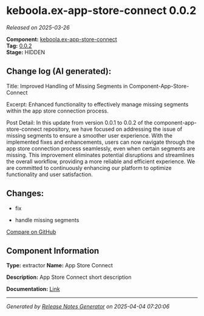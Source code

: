 #  keboola.ex-app-store-connect 0.0.2

_Released on 2025-03-26_

**Component:** [keboola.ex-app-store-connect](https://github.com/keboola/component-app-store-connect)  
**Tag:** [0.0.2](https://github.com/keboola/component-app-store-connect/releases/tag/0.0.2)  
**Stage:** HIDDEN


## Change log (AI generated):
Title:
Improved Handling of Missing Segments in Component-App-Store-Connect

Excerpt:
Enhanced functionality to effectively manage missing segments within the app store connection process.

Post Detail:
In this update from version 0.0.1 to 0.0.2 of the component-app-store-connect repository, we have focused on addressing the issue of missing segments to ensure a smoother user experience. With the implemented fixes and enhancements, users can now navigate through the app store connection process seamlessly, even when certain segments are missing. This improvement eliminates potential disruptions and streamlines the overall workflow, providing a more reliable and efficient experience. We are committed to continuously enhancing our platform to optimize functionality and user satisfaction.



## Changes:



- fix 






- handle missing segments 



[Compare on GitHub](https://github.com/keboola/component-app-store-connect/compare/0.0.1...0.0.2)



## Component Information
**Type:** extractor
**Name:** App Store Connect

**Description:** App Store Connect short description


**Documentation:** [Link](https://github.com/keboola/component-app-store-connect/blob/master/README.md)



---
_Generated by [Release Notes Generator](https://github.com/keboola/release-notes-generator)
on 2025-04-04 07:20:06_